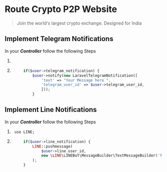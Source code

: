 # Route Crypto P2P Website
> Join the world's largest crypto exchange. Designed for India

## Implement Telegram Notifications
In your ***Controller*** follow the following Steps
1. ``` use App\Notifications\LaravelTelegramNotification;
2. ``` php 
        if($user->telegram_notification) {
            $user->notify(new LaravelTelegramNotification([
                'text' => "Your Message here ",
                'telegram_user_id' => $user->telegram_user_id,
                ]));
            }

## Implement Line Notifications
In your ***Controller*** follow the following Steps
1. ` use LINE;`
2. ``` php 
        if($user->line_notification) {
            LINE::pushmessage(
                $user->line_user_id,
                new \LINE\LINEBot\MessageBuilder\TextMessageBuilder('Your Message here.')
            );
        }
